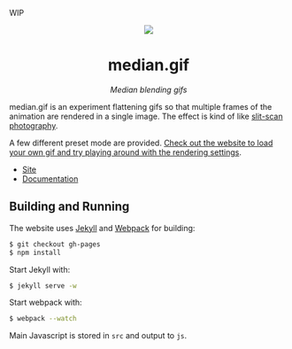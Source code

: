 WIP

<div align="center">
    <div><img src="https://raw.githubusercontent.com/mattbierner/median-gif/gh-pages/documentation/images/cat.gif" /></div>
    <h1 align="center">median.gif</h1>
    <p><i align="center">Median blending gifs</i></p>
</div>

median.gif is an experiment flattening gifs so that multiple frames of the animation are rendered in a single image. The effect is kind of like [slit-scan photography](https://en.wikipedia.org/wiki/Slit-scan_photography).

A few different preset mode are provided. [Check out the website to load your own gif and try playing around with the rendering settings](site).

* [Site][site]
* [Documentation][documentation]



## Building and Running
The website uses [Jekyll](http://jekyllrb.com/) and [Webpack](http://webpack.github.io/) for building:

```bash
$ git checkout gh-pages
$ npm install
```

Start Jekyll with:

```bash
$ jekyll serve -w
```

Start webpack with:

```bash
$ webpack --watch
```

Main Javascript is stored in `src` and output to `js`.


[site]: https://mattbierner.github.io/median-gif/
[documentation]: https://github.com/mattbierner/median-gif/blob/gh-pages/documentation/about.md